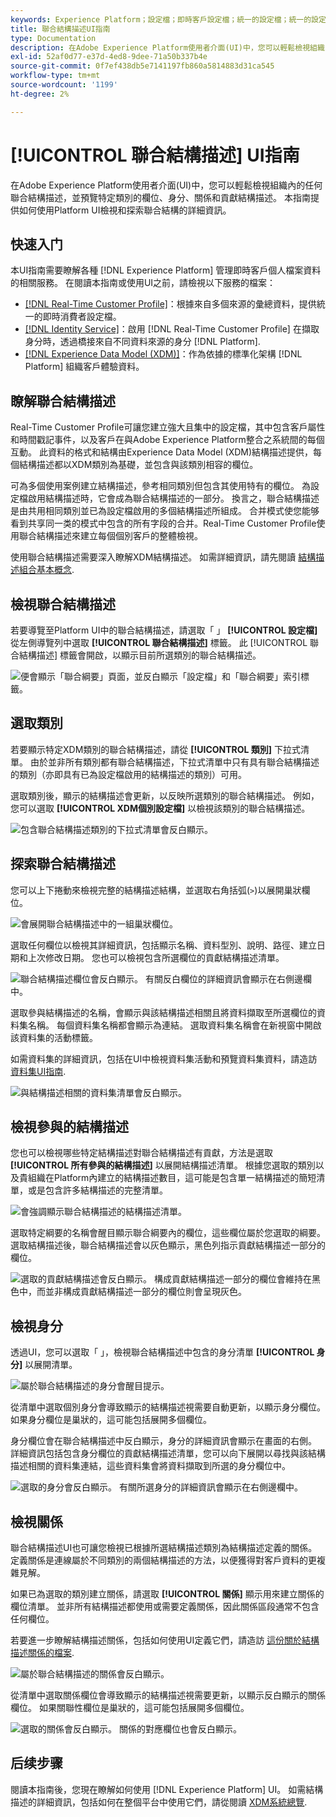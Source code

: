 ```yaml
---
keywords: Experience Platform；設定檔；即時客戶設定檔；統一的設定檔；統一的設定檔；統一的設定檔；rtcp；啟用設定檔；啟用設定檔；聯合結構描述；聯合設定檔；聯合設定檔
title: 聯合結構描述UI指南
type: Documentation
description: 在Adobe Experience Platform使用者介面(UI)中，您可以輕鬆檢視組織內的任何聯合結構描述，並預覽特定類別的欄位、身分、關係和貢獻結構描述。 本指南提供如何使用Platform UI檢視和探索聯合結構的詳細資訊。
exl-id: 52af0d77-e37d-4ed8-9dee-71a50b337b4e
source-git-commit: 0f7ef438db5e7141197fb860a5814883d31ca545
workflow-type: tm+mt
source-wordcount: '1199'
ht-degree: 2%

---
```


# [!UICONTROL 聯合結構描述] UI指南

在Adobe Experience Platform使用者介面(UI)中，您可以輕鬆檢視組織內的任何聯合結構描述，並預覽特定類別的欄位、身分、關係和貢獻結構描述。 本指南提供如何使用Platform UI檢視和探索聯合結構的詳細資訊。

## 快速入门

本UI指南需要瞭解各種 [!DNL Experience Platform] 管理即時客戶個人檔案資料的相關服務。 在閱讀本指南或使用UI之前，請檢視以下服務的檔案：

* [[!DNL Real-Time Customer Profile]](../home.md)：根據來自多個來源的彙總資料，提供統一的即時消費者設定檔。
* [[!DNL Identity Service]](../../identity-service/home.md)：啟用 [!DNL Real-Time Customer Profile] 在擷取身分時，透過橋接來自不同資料來源的身分 [!DNL Platform].
* [[!DNL Experience Data Model (XDM)]](../../xdm/home.md)：作為依據的標準化架構 [!DNL Platform] 組織客戶體驗資料。

## 瞭解聯合結構描述

Real-Time Customer Profile可讓您建立強大且集中的設定檔，其中包含客戶屬性和時間戳記事件，以及客戶在與Adobe Experience Platform整合之系統間的每個互動。 此資料的格式和結構由Experience Data Model (XDM)結構描述提供，每個結構描述都以XDM類別為基礎，並包含與該類別相容的欄位。

可為多個使用案例建立結構描述，參考相同類別但包含其使用特有的欄位。 為設定檔啟用結構描述時，它會成為聯合結構描述的一部分。 換言之，聯合結構描述是由共用相同類別並已為設定檔啟用的多個結構描述所組成。 合并模式使您能够看到共享同一类的模式中包含的所有字段的合并。Real-Time Customer Profile使用聯合結構描述來建立每個個別客戶的整體檢視。

使用聯合結構描述需要深入瞭解XDM結構描述。 如需詳細資訊，請先閱讀 [結構描述組合基本概念](../../xdm/schema/composition.md).

## 檢視聯合結構描述

若要導覽至Platform UI中的聯合結構描述，請選取「 」 **[!UICONTROL 設定檔]** 從左側導覽列中選取 **[!UICONTROL 聯合結構描述]** 標籤。 此 [!UICONTROL 聯合結構描述] 標籤會開啟，以顯示目前所選類別的聯合結構描述。

![便會顯示「聯合綱要」頁面，並反白顯示「設定檔」和「聯合綱要」索引標籤。](../images/union-schema/landing.png)

## 選取類別

若要顯示特定XDM類別的聯合結構描述，請從 **[!UICONTROL 類別]** 下拉式清單。 由於並非所有類別都有聯合結構描述，下拉式清單中只有具有聯合結構描述的類別（亦即具有已為設定檔啟用的結構描述的類別）可用。

選取類別後，顯示的結構描述會更新，以反映所選類別的聯合結構描述。 例如，您可以選取 **[!UICONTROL XDM個別設定檔]** 以檢視該類別的聯合結構描述。

![包含聯合結構描述類別的下拉式清單會反白顯示。](../images/union-schema/class.png)

## 探索聯合結構描述

您可以上下捲動來檢視完整的結構描述結構，並選取右角括弧(`>`)以展開巢狀欄位。

![會展開聯合結構描述中的一組巢狀欄位。](../images/union-schema/explore.png)

選取任何欄位以檢視其詳細資訊，包括顯示名稱、資料型別、說明、路徑、建立日期和上次修改日期。 您也可以檢視包含所選欄位的貢獻結構描述清單。

![聯合結構描述欄位會反白顯示。 有關反白欄位的詳細資訊會顯示在右側邊欄中。](../images/union-schema/explore-field.png)

選取參與結構描述的名稱，會顯示與該結構描述相關且將資料擷取至所選欄位的資料集名稱。 每個資料集名稱都會顯示為連結。 選取資料集名稱會在新視窗中開啟該資料集的活動標籤。

如需資料集的詳細資訊，包括在UI中檢視資料集活動和預覽資料集資料，請造訪 [資料集UI指南](../../catalog/datasets/user-guide.md).

![與結構描述相關的資料集清單會反白顯示。](../images/union-schema/datasets.png)

## 檢視參與的結構描述

您也可以檢視哪些特定結構描述對聯合結構描述有貢獻，方法是選取 **[!UICONTROL 所有參與的結構描述]** 以展開結構描述清單。 根據您選取的類別以及貴組織在Platform內建立的結構描述數目，這可能是包含單一結構描述的簡短清單，或是包含許多結構描述的完整清單。

![會強調顯示聯合結構描述的結構描述清單。](../images/union-schema/contributing-schemas.png)

選取特定綱要的名稱會醒目顯示聯合綱要內的欄位，這些欄位屬於您選取的綱要。 選取結構描述後，聯合結構描述會以灰色顯示，黑色列指示貢獻結構描述一部分的欄位。

![選取的貢獻結構描述會反白顯示。 構成貢獻結構描述一部分的欄位會維持在黑色中，而並非構成貢獻結構描述一部分的欄位則會呈現灰色。](../images/union-schema/select-schema.png)

## 檢視身分

透過UI，您可以選取「 」，檢視聯合結構描述中包含的身分清單 **[!UICONTROL 身分]** 以展開清單。

![屬於聯合結構描述的身分會醒目提示。](../images/union-schema/identities.png)

從清單中選取個別身分會導致顯示的結構描述視需要自動更新，以顯示身分欄位。 如果身分欄位是巢狀的，這可能包括展開多個欄位。

身分欄位會在聯合結構描述中反白顯示，身分的詳細資訊會顯示在畫面的右側。 詳細資訊包括包含身分欄位的貢獻結構描述清單，您可以向下展開以尋找與該結構描述相關的資料集連結，這些資料集會將資料擷取到所選的身分欄位中。

![選取的身分會反白顯示。 有關所選身分的詳細資訊會顯示在右側邊欄中。](../images/union-schema/select-identity.png)

## 檢視關係

聯合結構描述UI也可讓您檢視已根據所選結構描述類別為結構描述定義的關係。 定義關係是連線屬於不同類別的兩個結構描述的方法，以便獲得對客戶資料的更複雜見解。

如果已為選取的類別建立關係，請選取 **[!UICONTROL 關係]** 顯示用來建立關係的欄位清單。 並非所有結構描述都使用或需要定義關係，因此關係區段通常不包含任何欄位。

若要進一步瞭解結構描述關係，包括如何使用UI定義它們，請造訪 [這份關於結構描述關係的檔案](../../xdm/tutorials/relationship-ui.md).

![屬於聯合結構描述的關係會反白顯示。](../images/union-schema/relationships.png)

從清單中選取關係欄位會導致顯示的結構描述視需要更新，以顯示反白顯示的關係欄位。 如果關聯性欄位是巢狀的，這可能包括展開多個欄位。

![選取的關係會反白顯示。 關係的對應欄位也會反白顯示。](../images/union-schema/select-relationship.png)

## 后续步骤

閱讀本指南後，您現在瞭解如何使用 [!DNL Experience Platform] UI。 如需結構描述的詳細資訊，包括如何在整個平台中使用它們，請從閱讀 [XDM系統總覽](../../xdm/home.md).
